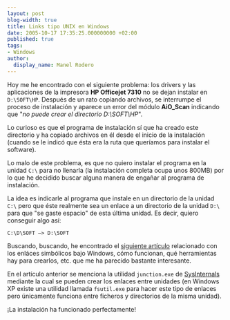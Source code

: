 ```yaml
---
layout: post
blog-width: true
title: Links tipo UNIX en Windows
date: 2005-10-17 17:35:25.000000000 +02:00
published: true
tags:
- Windows
author:
  display_name: Manel Rodero
---
```


Hoy me he encontrado con el siguiente problema: los drivers y las aplicaciones de la impresora **HP Officejet 7310** no se dejan instalar en `D:\SOFT\HP`. Después de un rato copiando archivos, se interrumpe el proceso de instalación y aparece un error del módulo **AiO_Scan** indicando que "_no puede crear el directorio D:\SOFT\HP_".

Lo curioso es que el programa de instalación sí que ha creado este directorio y ha copiado archivos en él desde el inicio de la instalación (cuando se le indicó que ésta era la ruta que queríamos para instalar el software).

Lo malo de este problema, es que no quiero instalar el programa en la unidad `C:\` para no llenarla (la instalación completa ocupa unos 800MB) por lo que he decidido buscar alguna manera de engañar al programa de instalación.

La idea es indicarle al programa que instale en un directorio de la unidad `C:\` pero que éste realmente sea un enlace a un directorio de la unidad `D:\` para que "se gaste espacio" de esta última unidad. Es decir, quiero conseguir algo así:

```
C:\D\SOFT –> D:\SOFT
```

Buscando, buscando, he encontrado el [siguiente artículo](http://shell-shocked.org/article.php?id=284) relacionado con los enláces simbólicos bajo Windows, cómo funcionan, qué herramientas hay para crearlos, etc. que me ha parecido bastante interesante.

En el artículo anterior se menciona la utilidad `junction.exe` de [SysInternals](http://sysinternals.com) mediante la cual se pueden crear los enlaces entre unidades (en Windows XP existe una utilidad llamada `fsutil.exe` para hacer este tipo de enlaces pero únicamente funciona entre ficheros y directorios de la misma unidad).

¡La instalación ha funcionado perfectamente!
